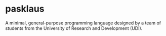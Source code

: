 # pasklaus
A minimal, general-purpose programming language designed by a team of students from the University of Research and Development (UDI).

